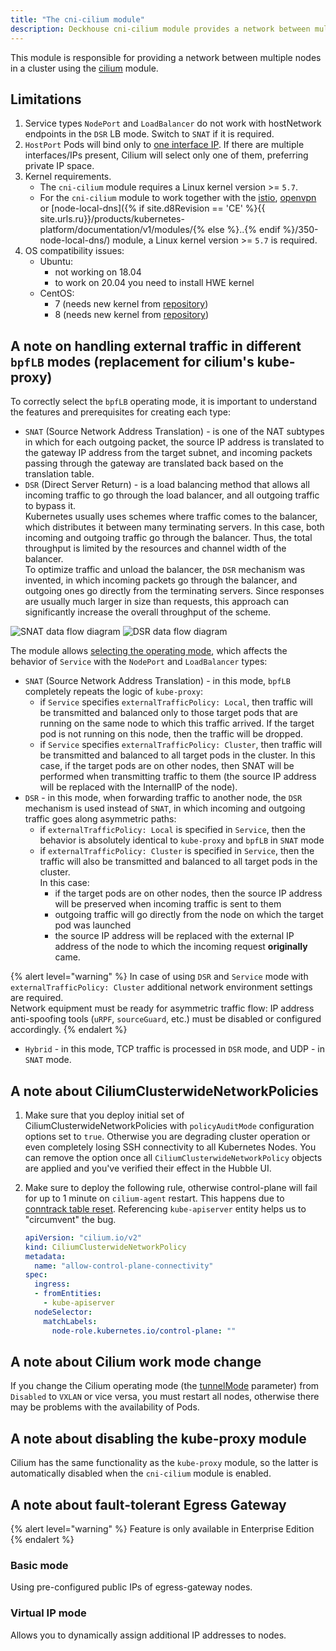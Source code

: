 ```yaml
---
title: "The cni-cilium module"
description: Deckhouse cni-cilium module provides a network between multiple nodes in a Kubernetes cluster using Cilium.
---
```


This module is responsible for providing a network between multiple nodes in a cluster using the [cilium](https://cilium.io/) module.

## Limitations

1. Service types `NodePort` and `LoadBalancer` do not work with hostNetwork endpoints in the `DSR` LB mode. Switch to `SNAT` if it is required.
2. `HostPort` Pods will bind only to [one interface IP](https://github.com/deckhouse/deckhouse/issues/3035). If there are multiple interfaces/IPs present, Cilium will select only one of them, preferring private IP space.
3. Kernel requirements.
   * The `cni-cilium` module requires a Linux kernel version >= `5.7`.
   * For the `cni-cilium` module to work together with the [istio](../110-istio/), [openvpn](../500-openvpn/) or [node-local-dns]({% if site.d8Revision == 'CE' %}{{ site.urls.ru}}/products/kubernetes-platform/documentation/v1/modules/{% else %}..{% endif %}/350-node-local-dns/) module, a Linux kernel version >= `5.7` is required.
4. OS compatibility issues:
    * Ubuntu:
      * not working on 18.04
      * to work on 20.04 you need to install HWE kernel
    * CentOS:
      * 7 (needs new kernel from [repository](http://elrepo.org))
      * 8 (needs new kernel from [repository](http://elrepo.org))

## A note on handling external traffic in different `bpfLB` modes (replacement for cilium's kube-proxy)
To correctly select the `bpfLB` operating mode, it is important to understand the features and prerequisites for creating each type:
* `SNAT` (Source Network Address Translation) - is one of the NAT subtypes in which for each outgoing packet, the source IP address is translated to the gateway IP address from the target subnet, and incoming packets passing through the gateway are translated back based on the translation table.
* `DSR` (Direct Server Return) - is a load balancing method that allows all incoming traffic to go through the load balancer, and all outgoing traffic to bypass it.  
Kubernetes usually uses schemes where traffic comes to the balancer, which distributes it between many terminating servers. In this case, both incoming and outgoing traffic go through the balancer. Thus, the total throughput is limited by the resources and channel width of the balancer.  
To optimize traffic and unload the balancer, the `DSR` mechanism was invented, in which incoming packets go through the balancer, and outgoing ones go directly from the terminating servers. Since responses are usually much larger in size than requests, this approach can significantly increase the overall throughput of the scheme.


![SNAT data flow diagram](../../images/021-cni-cilium/snat.png)
![DSR data flow diagram](../../images/021-cni-cilium/dsr.png)

The module allows [selecting the operating mode](./configuration.html#parameters-bpflbmode), which affects the behavior of `Service` with the `NodePort` and `LoadBalancer` types:
* `SNAT` (Source Network Address Translation) - in this mode, `bpfLB` completely repeats the logic of `kube-proxy`:
  * if `Service` specifies `externalTrafficPolicy: Local`, then traffic will be transmitted and balanced only to those target pods that are running on the same node to which this traffic arrived. If the target pod is not running on this node, then the traffic will be dropped.
  * if `Service` specifies `externalTrafficPolicy: Cluster`, then traffic will be transmitted and balanced to all target pods in the cluster. In this case, if the target pods are on other nodes, then SNAT will be performed when transmitting traffic to them (the source IP address will be replaced with the InternalIP of the node).
* `DSR` - in this mode, when forwarding traffic to another node, the `DSR` mechanism is used instead of `SNAT`, in which incoming and outgoing traffic goes along asymmetric paths:
  * if `externalTrafficPolicy: Local` is specified in `Service`, then the behavior is absolutely identical to `kube-proxy` and `bpfLB` in `SNAT` mode
  * if `externalTrafficPolicy: Cluster` is specified in `Service`, then the traffic will also be transmitted and balanced to all target pods in the cluster.  
  In this case:
    * if the target pods are on other nodes, then the source IP address will be preserved when incoming traffic is sent to them
    * outgoing traffic will go directly from the node on which the target pod was launched
    * the source IP address will be replaced with the external IP address of the node to which the incoming request **originally** came.
  
{% alert level="warning" %}
In case of using `DSR` and `Service` mode with `externalTrafficPolicy: Cluster` additional network environment settings are required.  
Network equipment must be ready for asymmetric traffic flow: IP address anti-spoofing tools (`uRPF`, `sourceGuard`, etc.) must be disabled or configured accordingly.
{% endalert %}

* `Hybrid` - in this mode, TCP traffic is processed in `DSR` mode, and UDP - in `SNAT` mode.

## A note about CiliumClusterwideNetworkPolicies

1. Make sure that you deploy initial set of CiliumClusterwideNetworkPolicies with `policyAuditMode` configuration options set to `true`.
   Otherwise you are degrading cluster operation or even completely losing SSH connectivity to all Kubernetes Nodes.
   You can remove the option once all `CiliumClusterwideNetworkPolicy` objects are applied and you've verified their effect in the Hubble UI.
2. Make sure to deploy the following rule, otherwise control-plane will fail for up to 1 minute on `cilium-agent` restart. This happens due to [conntrack table reset](https://github.com/cilium/cilium/issues/19367). Referencing `kube-apiserver` entity helps us to "circumvent" the bug.

   ```yaml
   apiVersion: "cilium.io/v2"
   kind: CiliumClusterwideNetworkPolicy
   metadata:
     name: "allow-control-plane-connectivity"
   spec:
     ingress:
     - fromEntities:
       - kube-apiserver
     nodeSelector:
       matchLabels:
         node-role.kubernetes.io/control-plane: ""
   ```

## A note about Cilium work mode change

If you change the Cilium operating mode (the [tunnelMode](configuration.html#parameters-tunnelmode) parameter) from `Disabled` to `VXLAN` or vice versa, you must restart all nodes, otherwise there may be problems with the availability of Pods.

## A note about disabling the kube-proxy module

Cilium has the same functionality as the `kube-proxy` module, so the latter is automatically disabled when the `cni-cilium` module is enabled.

## A note about fault-tolerant Egress Gateway

{% alert level="warning" %} Feature is only available in Enterprise Edition {% endalert %}

### Basic mode

Using pre-configured public IPs of egress-gateway nodes.

<div data-presentation="../../presentations/021-cni-cilium/egressgateway_base_en.pdf"></div>
<!--- Source: https://docs.google.com/presentation/d/1Gp8b82WQQnYr6te_zBROKnKmBicdhtX4SXNXDh3lB6Q/ --->

### Virtual IP mode

Allows you to dynamically assign additional IP addresses to nodes.

<div data-presentation="../../presentations/021-cni-cilium/egressgateway_virtualip_en.pdf"></div>
<!--- Source: https://docs.google.com/presentation/d/1jdn39uDFSraQIXVdrREBsRv-Lp4kPidhx4C-gvv1DVk/ --->
